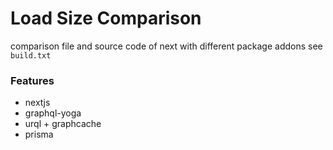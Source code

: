 # Load Size Comparison

comparison file and source code of next with different package addons see `build.txt`

### Features

- nextjs
- graphql-yoga
- urql + graphcache
- prisma
